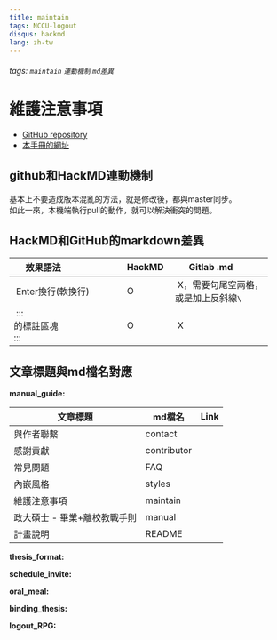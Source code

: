 ```yaml
---
title: maintain
tags: NCCU-logout
disqus: hackmd
lang: zh-tw
---
```


###### tags: `maintain` `連動機制` `md差異`

# 維護注意事項

- [GitHub repository](https://github.com/littlefish0331/NCCU-logout)
- [本手冊的網址]()

## github和HackMD連動機制

基本上不要造成版本混亂的方法，就是修改後，都與master同步。  
如此一來，本機端執行pull的動作，就可以解決衝突的問題。

## HackMD和GitHub的markdown差異

| 效果語法                   | HackMD | Gitlab .md        |
|----------------------------|--------|-------------------|
| Enter換行(軟換行)           | O      | X，需要句尾空兩格，<br>或是加上反斜線`\` |
| :::<br>的標註區塊<br>::: | O      | X                 |

## 文章標題與md檔名對應

**manual_guide:**

| 文章標題                     | md檔名      | Link |
|------------------------------|-------------|------|
| 與作者聯繫                   | contact     |      |
| 感謝貢獻                     | contributor |      |
| 常見問題                     | FAQ         |      |
| 內嵌風格                     | styles      |      |
| 維護注意事項                 | maintain    |      |
| 政大碩士 - 畢業+離校教戰手則 | manual      |      |
| 計畫說明                     | README      |      |

**thesis_format:**

**schedule_invite:**

**oral_meal:**

**binding_thesis:**

**logout_RPG:**
